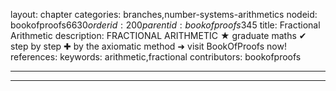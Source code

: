 layout: chapter
categories: branches,number-systems-arithmetics
nodeid: bookofproofs$6630
orderid: 200
parentid: bookofproofs$345
title: Fractional Arithmetic
description: FRACTIONAL ARITHMETIC &#9733; graduate maths &#10004; step by step &#10010; by the axiomatic method &#10140; visit BookOfProofs now!
references: 
keywords: arithmetic,fractional
contributors: bookofproofs

---


---


